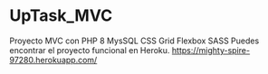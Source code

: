 # UpTask_MVC
Proyecto MVC con PHP 8 MysSQL CSS Grid Flexbox SASS
Puedes encontrar el proyecto funcional en Heroku. https://mighty-spire-97280.herokuapp.com/
